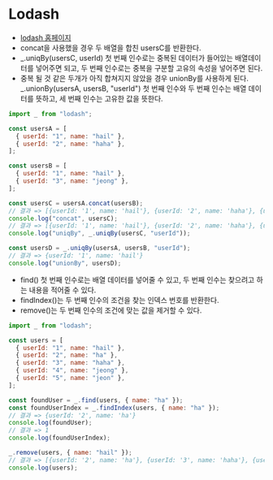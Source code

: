 # Lodash

- [lodash 홈페이지](https://lodash.com)
- concat을 사용했을 경우 두 배열을 합친 usersC를 반환한다.
- _.uniqBy(usersC, userId) 첫 번째 인수로는 중복된 데이터가 들어있는 배열데이터를 넣어주면 되고, 두 번째 인수로는 중복을 구분할 고유의 속성을 넣어주면 된다.
- 중복 될 것 같은 두개가 아직 합쳐지지 않았을 경우 unionBy를 사용하게 된다. _.unionBy(usersA, usersB, "userId") 첫 번째 인수와 두 번째 인수는 배열 데이터를 뜻하고, 세 번째 인수는 고유한 값을 뜻한다.

```javascript
import _ from "lodash";

const usersA = [
  { userId: "1", name: "hail" },
  { userId: "2", name: "haha" },
];

const usersB = [
  { userId: "1", name: "hail" },
  { userId: "3", name: "jeong" },
];

const usersC = usersA.concat(usersB);
// 결과 => [{userId: '1', name: 'hail'}, {userId: '2', name: 'haha'}, {userId: '1', name: 'hail'}, {userId: '3', name: 'jeong'} ]
console.log("concat", usersC);
// 결과 => [{userId: '1', name: 'hail'}, {userId: '2', name: 'haha'}, {userId: '3', name: 'jeong'}]
console.log("uniqBy", _.uniqBy(usersC, "userId"));

const usersD = _.uniqBy(usersA, usersB, "userId");
// 결과 => {userId: '1', name: 'hail'}
console.log("unionBy", usersD);
```

- find() 첫 번째 인수로는 배열 데이터를 넣어줄 수 있고, 두 번째 인수는 찾으려고 하는 내용을 적어줄 수 있다.
- findIndex()는 두 번째 인수의 조건을 찾는 인덱스 번호를 반환한다.
- remove()는 두 번째 인수의 조건에 맞는 값을 제거할 수 있다.

```javascript
import _ from "lodash";

const users = [
  { userId: "1", name: "hail" },
  { userId: "2", name: "ha" },
  { userId: "3", name: "haha" },
  { userId: "4", name: "jeong" },
  { userId: "5", name: "jeon" },
];

const foundUser = _.find(users, { name: "ha" });
const foundUserIndex = _.findIndex(users, { name: "ha" });
// 결과 => {userId: '2', name: 'ha'}
console.log(foundUser);
// 결과 => 1
console.log(foundUserIndex);

_.remove(users, { name: "hail" });
// 결과 => [{userId: '2', name: 'ha'}, {userId: '3', name: 'haha'}, {userId: '4', name: 'jeong'}, {userId: '5', name: 'jeon'} ]
console.log(users);
```


















